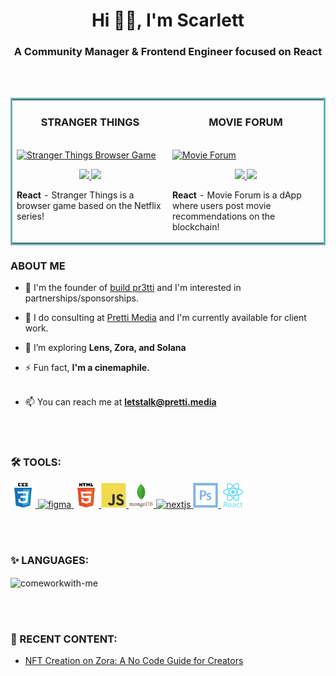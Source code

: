 <h1 align="center">Hi 💃🏿, I'm Scarlett</h1>
<h3 align="center"> A Community Manager & Frontend Engineer focused on React</h3>
<br></br>

<table bordercolor="#66b2b2">
  
  <tr>
    <td width="50%" valign="top">
      <h3 align="center">STRANGER THINGS</h3>
        <br />
        <a target="_blank" href="https://terra-game-pearl.vercel.app/">
            <img src="https://github.com/comeworkwith-me/stranger-things/blob/main/public/Stranger%20Things.png?raw=true" width="100%" alt="Stranger Things Browser Game"/>
        </a>
        <br />
        <p align="center">
          
  <a href="https://github.com/comeworkwith-me/Stranger-Things" target="_blank">
    <img src="https://img.shields.io/static/v1?label=|&message=REPO&color=23555f&style=plastic&logo=github&logo-color=white"/>
  </a>  
  <a href="https://terra-game-pearl.vercel.app/" target="_blank">
    <img src="https://img.shields.io/static/v1?label=|&message=WEBSITE&color=cdf998&style=plastic&logo=wordpress&logo-color=white"/>
  </a>
      </p>
        <p><strong>React</strong> - Stranger Things is a browser game based on the Netflix series!</p>
    </td>
    <td width="50%" valign="top">
      <h3 align="center">MOVIE FORUM</h3>
        <br />
      <a target="_blank" href="https://movies.scarlett-spade.repl.co/">
            <img src="https://github.com/comeworkwith-me/ETHEREUM-WEB-APP/blob/main/movie_app.png?raw=true" width="100%"  alt="Movie Forum"/>
        </a>
        <br />
        <p align="center">
          
  <a href="https://github.com/comeworkwith-me/Movie-Forum" target="_blank">
    <img src="https://img.shields.io/static/v1?label=|&message=REPO&color=23555f&style=plastic&logo=github&logo-color=white"/>
  </a>
  <a href="https://movies.scarlett-spade.repl.co/" target="_blank">
    <img src="https://img.shields.io/static/v1?label=|&message=WEBSITE&color=cdf998&style=plastic&logo=wordpress&logo-color=white"/>
  </a>
      </p>
        <p><strong>React</strong> - Movie Forum is a dApp where users post movie recommendations on the blockchain!</p>
    </td>
  </tr>
</table>

### ABOUT ME

- 🚀 I'm the founder of [build pr3tti](https://buildpr3tti.xyz/) and I'm interested in partnerships/sponsorships.
- 💜 I do consulting at [Pretti Media](https://pretti.media/) and I'm currently available for client work.
- 🌱 I’m exploring **Lens, Zora, and Solana**

- ⚡ Fun fact, **I'm a cinemaphile.**
<br></br>

- 📫 You can reach me at **letstalk@pretti.media**

<br></br>
<h3 align="left">🛠️ TOOLS:</h3>
<p align="left"> <a href="https://www.w3schools.com/css/" target="_blank" rel="noreferrer"> <img src="https://raw.githubusercontent.com/devicons/devicon/master/icons/css3/css3-original-wordmark.svg" alt="css3" width="40" height="40"/> </a> <a href="https://www.figma.com/" target="_blank" rel="noreferrer"> <img src="https://www.vectorlogo.zone/logos/figma/figma-icon.svg" alt="figma" width="40" height="40"/> </a> <a href="https://www.w3.org/html/" target="_blank" rel="noreferrer"> <img src="https://raw.githubusercontent.com/devicons/devicon/master/icons/html5/html5-original-wordmark.svg" alt="html5" width="40" height="40"/> </a> <a href="https://developer.mozilla.org/en-US/docs/Web/JavaScript" target="_blank" rel="noreferrer"> <img src="https://raw.githubusercontent.com/devicons/devicon/master/icons/javascript/javascript-original.svg" alt="javascript" width="40" height="40"/> </a> <a href="https://www.mongodb.com/" target="_blank" rel="noreferrer"> <img src="https://raw.githubusercontent.com/devicons/devicon/master/icons/mongodb/mongodb-original-wordmark.svg" alt="mongodb" width="40" height="40"/> </a> <a href="https://nextjs.org/" target="_blank" rel="noreferrer"> <img src="https://cdn.worldvectorlogo.com/logos/nextjs-2.svg" alt="nextjs" width="40" height="40"/> </a> <a href="https://www.photoshop.com/en" target="_blank" rel="noreferrer"> <img src="https://raw.githubusercontent.com/devicons/devicon/master/icons/photoshop/photoshop-line.svg" alt="photoshop" width="40" height="40"/> </a> <a href="https://reactjs.org/" target="_blank" rel="noreferrer"> <img src="https://raw.githubusercontent.com/devicons/devicon/master/icons/react/react-original-wordmark.svg" alt="react" width="40" height="40"/> </a> </p>

<br></br>

<h3 align="left">✨ LANGUAGES:</h3>
<p><img align="center" src="https://github-readme-stats.vercel.app/api/top-langs?username=comeworkwith-me&show_icons=true&locale=en&layout=compact&theme=jolly" alt="comeworkwith-me" /></p>

<br></br>

### 📕 RECENT CONTENT:
<!-- BLOG-POST-LIST:START -->
- [NFT Creation on Zora: A No Code Guide for Creators](https://scarlettspade.hashnode.dev/no-code-nfts-on-zora)
<!-- BLOG-POST-LIST:END -->
